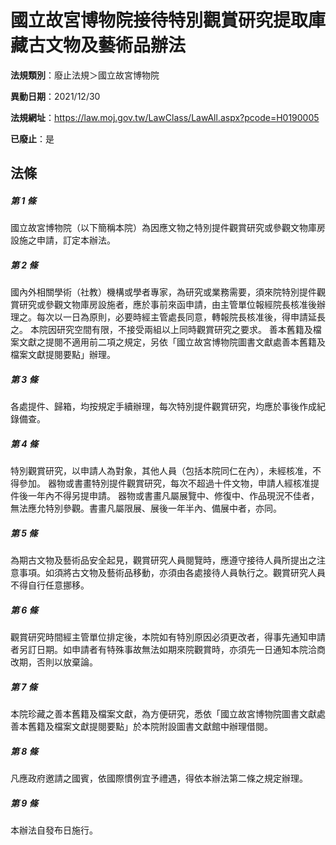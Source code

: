 # 國立故宮博物院接待特別觀賞研究提取庫藏古文物及藝術品辦法

**法規類別**：廢止法規＞國立故宮博物院

**異動日期**：2021/12/30  

**法規網址**：https://law.moj.gov.tw/LawClass/LawAll.aspx?pcode=H0190005

**已廢止**：是



## 法條
##### 第 1 條
國立故宮博物院（以下簡稱本院）為因應文物之特別提件觀賞研究或參觀文物庫房設施之申請，訂定本辦法。

##### 第 2 條
國內外相關學術（社教）機構或學者專家，為研究或業務需要，須來院特別提件觀賞研究或參觀文物庫房設施者，應於事前來函申請，由主管單位報經院長核准後辦理之。每次以一日為原則，必要時經主管處長同意，轉報院長核准後，得申請延長之。
本院因研究空間有限，不接受兩組以上同時觀賞研究之要求。
善本舊籍及檔案文獻之提閱不適用前二項之規定，另依「國立故宮博物院圖書文獻處善本舊籍及檔案文獻提閱要點」辦理。

##### 第 3 條
各處提件、歸箱，均按規定手續辦理，每次特別提件觀賞研究，均應於事後作成紀錄備查。

##### 第 4 條
特別觀賞研究，以申請人為對象，其他人員（包括本院同仁在內），未經核准，不得參加。
器物或書畫特別提件觀賞研究，每次不超過十件文物，申請人經核准提件後一年內不得另提申請。
器物或書畫凡屬展覽中、修復中、作品現況不佳者，無法應允特別參觀。書畫凡屬限展、展後一年半內、備展中者，亦同。

##### 第 5 條
為期古文物及藝術品安全起見，觀賞研究人員閱覽時，應遵守接待人員所提出之注意事項。如須將古文物及藝術品移動，亦須由各處接待人員執行之。觀賞研究人員不得自行任意挪移。

##### 第 6 條
觀賞研究時間經主管單位排定後，本院如有特別原因必須更改者，得事先通知申請者另訂日期。如申請者有特殊事故無法如期來院觀賞時，亦須先一日通知本院洽商改期，否則以放棄論。

##### 第 7 條
本院珍藏之善本舊籍及檔案文獻，為方便研究，悉依「國立故宮博物院圖書文獻處善本舊籍及檔案文獻提閱要點」於本院附設圖書文獻館中辦理借閱。

##### 第 8 條
凡應政府邀請之國賓，依國際慣例宜予禮遇，得依本辦法第二條之規定辦理。

##### 第 9 條
本辦法自發布日施行。


